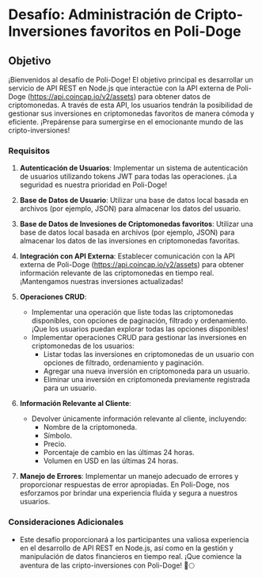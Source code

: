 # Desafío: Administración de Cripto-Inversiones favoritos en Poli-Doge

## Objetivo

¡Bienvenidos al desafío de Poli-Doge! El objetivo principal es desarrollar un servicio de API REST en Node.js que interactúe con la API externa de Poli-Doge (<https://api.coincap.io/v2/assets>) para obtener datos de criptomonedas. A través de esta API, los usuarios tendrán la posibilidad de gestionar sus inversiones en criptomonedas favoritos de manera cómoda y eficiente. ¡Prepárense para sumergirse en el emocionante mundo de las cripto-inversiones!

### Requisitos

1. **Autenticación de Usuarios**: Implementar un sistema de autenticación de usuarios utilizando tokens JWT para todas las operaciones. ¡La seguridad es nuestra prioridad en Poli-Doge!

2. **Base de Datos de Usuario**: Utilizar una base de datos local basada en archivos (por ejemplo, JSON) para almacenar los datos del usuario.

3. **Base de Datos de Invesiones de Criptomonedas favoritos**: Utilizar una base de datos local basada en archivos (por ejemplo, JSON) para almacenar los datos de las inversiones en criptomonedas favoritas.

4. **Integración con API Externa**: Establecer comunicación con la API externa de Poli-Doge (<https://api.coincap.io/v2/assets>) para obtener información relevante de las criptomonedas en tiempo real. ¡Mantengamos nuestras inversiones actualizadas!

5. **Operaciones CRUD**:
   - Implementar una operación que liste todas las criptomonedas disponibles, con opciones de paginación, filtrado y ordenamiento. ¡Que los usuarios puedan explorar todas las opciones disponibles!
   - Implementar operaciones CRUD para gestionar las inversiones en criptomonedas de los usuarios:
     - Listar todas las inversiones en criptomonedas de un usuario con opciones de filtrado, ordenamiento y paginación.
     - Agregar una nueva inversión en criptomoneda para un usuario.
     - Eliminar una inversión en criptomoneda previamente registrada para un usuario.

6. **Información Relevante al Cliente**:
   - Devolver únicamente información relevante al cliente, incluyendo:
     - Nombre de la criptomoneda.
     - Símbolo.
     - Precio.
     - Porcentaje de cambio en las últimas 24 horas.
     - Volumen en USD en las últimas 24 horas.

7. **Manejo de Errores**: Implementar un manejo adecuado de errores y proporcionar respuestas de error apropiadas. En Poli-Doge, nos esforzamos por brindar una experiencia fluida y segura a nuestros usuarios.

### Consideraciones Adicionales

- Este desafío proporcionará a los participantes una valiosa experiencia en el desarrollo de API REST en Node.js, así como en la gestión y manipulación de datos financieros en tiempo real. ¡Que comience la aventura de las cripto-inversiones con Poli-Doge! 🚀🌕
